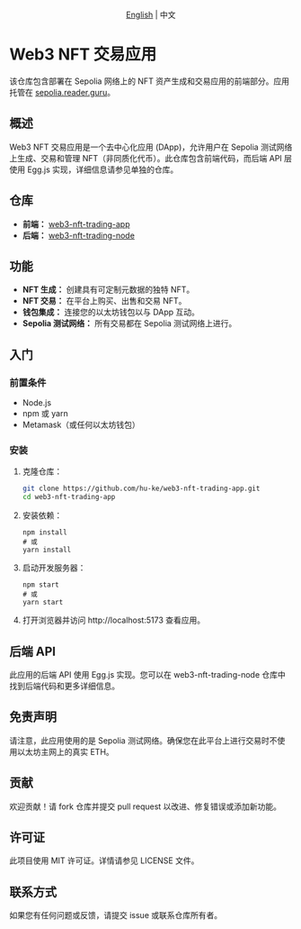 <p align="center">
    <br> <a href="README.md">English</a> | 中文
</p>

# Web3 NFT 交易应用

该仓库包含部署在 Sepolia 网络上的 NFT 资产生成和交易应用的前端部分。应用托管在 [sepolia.reader.guru](https://sepolia.reader.guru/)。

## 概述

Web3 NFT 交易应用是一个去中心化应用 (DApp)，允许用户在 Sepolia 测试网络上生成、交易和管理 NFT（非同质化代币）。此仓库包含前端代码，而后端 API 层使用 Egg.js 实现，详细信息请参见单独的仓库。

## 仓库

- **前端：** [web3-nft-trading-app](https://github.com/hu-ke/web3-nft-trading-app)
- **后端：** [web3-nft-trading-node](https://github.com/hu-ke/web3-nft-trading-node)

## 功能

- **NFT 生成：** 创建具有可定制元数据的独特 NFT。
- **NFT 交易：** 在平台上购买、出售和交易 NFT。
- **钱包集成：** 连接您的以太坊钱包以与 DApp 互动。
- **Sepolia 测试网络：** 所有交易都在 Sepolia 测试网络上进行。

## 入门

### 前置条件

- Node.js
- npm 或 yarn
- Metamask（或任何以太坊钱包）

### 安装

1. 克隆仓库：

   ```bash
   git clone https://github.com/hu-ke/web3-nft-trading-app.git
   cd web3-nft-trading-app
   ```
2. 安装依赖：
   ```
   npm install
   # 或
   yarn install
   ```
3. 启动开发服务器：
   ```
   npm start
   # 或
   yarn start
   ```
4. 打开浏览器并访问 http://localhost:5173 查看应用。
## 后端 API
此应用的后端 API 使用 Egg.js 实现。您可以在 web3-nft-trading-node 仓库中找到后端代码和更多详细信息。

## 免责声明
请注意，此应用使用的是 Sepolia 测试网络。确保您在此平台上进行交易时不使用以太坊主网上的真实 ETH。

## 贡献
欢迎贡献！请 fork 仓库并提交 pull request 以改进、修复错误或添加新功能。

## 许可证
此项目使用 MIT 许可证。详情请参见 LICENSE 文件。

## 联系方式
如果您有任何问题或反馈，请提交 issue 或联系仓库所有者。